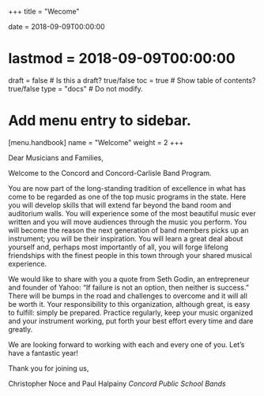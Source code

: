 +++
title = "Wecome"

date = 2018-09-09T00:00:00
# lastmod = 2018-09-09T00:00:00

draft = false  # Is this a draft? true/false
toc = true  # Show table of contents? true/false
type = "docs"  # Do not modify.

# Add menu entry to sidebar.
[menu.handbook]
  name = "Welcome"
  weight = 2
+++

Dear Musicians and Families,

Welcome to the Concord and Concord-Carlisle Band Program.

You are now part of the long-standing tradition of excellence in what has come to be regarded as one of the top music programs in the state. Here you will develop skills that will extend far beyond the band room and auditorium walls. You will experience some of the most beautiful music ever written and you will move audiences through the music you perform. You will become the reason the next generation of band members picks up an instrument; you will be their inspiration. You will learn a great deal about yourself and, perhaps most importantly of all, you will forge lifelong friendships with the finest people in this town through your shared musical experience.

We would like to share with you a quote from Seth Godin, an entrepreneur and founder of Yahoo: “If failure is not an option, then neither is success.” There will be bumps in the road and challenges to overcome and it will all be worth it. Your responsibility to this organization, although great, is easy to fulfill: simply be prepared. Practice regularly, keep your music organized and your instrument working, put forth your best effort every time and dare greatly.

We are looking forward to working with each and every one of you. Let’s have a fantastic year!

Thank you for joining us,

Christopher Noce and Paul Halpainy
*Concord Public School Bands*
